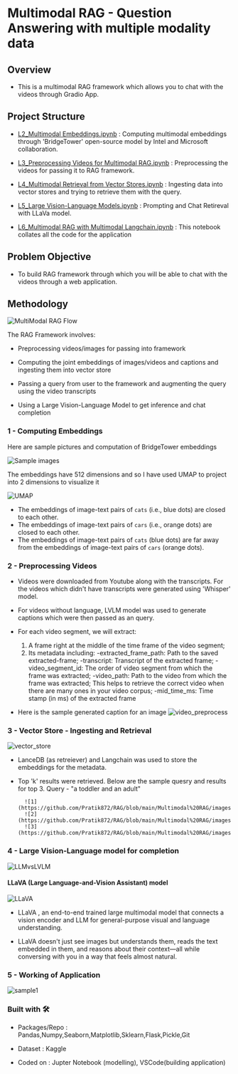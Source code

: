 # Multimodal RAG - Question Answering with multiple modality data

## Overview
- This is a multimodal RAG framework which allows you to chat with the videos through Gradio App.

## Project Structure
- [L2_Multimodal Embeddings.ipynb](https://github.com/Pratik872/RAG/blob/main/Multimodal%20RAG/L2_Multimodal%20Embeddings.ipynb) : Computing multimodal embeddings through 'BridgeTower' open-source model by Intel and Microsoft collaboration.

- [L3_Preprocessing Videos for Multimodal RAG.ipynb](https://github.com/Pratik872/RAG/blob/main/Multimodal%20RAG/L3_Preprocessing%20Videos%20for%20Multimodal%20RAG%20.ipynb) : Preprocessing the videos for passing it to RAG framework.

- [L4_Multimodal Retrieval from Vector Stores.ipynb](https://github.com/Pratik872/RAG/blob/main/Multimodal%20RAG/L4_Multimodal%20Retrieval%20from%20Vector%20Stores.ipynb) : Ingesting data into vector stores and trying to retrieve them with the query.

- [L5_Large Vision-Language Models.ipynb](https://github.com/Pratik872/RAG/blob/main/Multimodal%20RAG/L5_Large%20Vision-Language%20Models.ipynb) : Prompting and Chat Retireval with LLaVa model.

- [L6_Multimodal RAG with Multimodal Langchain.ipynb](https://github.com/Pratik872/RAG/blob/main/Multimodal%20RAG/L6_Multimodal%20RAG%20with%20Multimodal%20Langchain.ipynb) : This notebook collates all the code for the application

## Problem Objective
- To build RAG framework through which you will be able to chat with the videos through a web application.

## Methodology

![MultiModal RAG Flow](https://github.com/Pratik872/RAG/blob/main/Multimodal%20RAG/images/Multimodal_RAG_Flow.png)

The RAG Framework involves:
- Preprocessing videos/images for passing into framework

- Computing the joint embeddings of images/videos and captions and ingesting them into vector store

- Passing a query from user to the framework and augmenting the query using the video transcripts

- Using a Large Vision-Language Model to get inference and chat completion

### 1 - Computing Embeddings

Here are sample pictures and computation of BridgeTower embeddings

![Sample images](https://github.com/Pratik872/RAG/blob/main/Multimodal%20RAG/images/sample_images_embeds.png)

The embeddings have 512 dimensions and so I have used UMAP to project into 2 dimensions to visualize it

![UMAP](https://github.com/Pratik872/RAG/blob/main/Multimodal%20RAG/images/embeds_UMAP.png)

- The embeddings of image-text pairs of `cats` (i.e., blue dots) are
closed to each other.
- The embeddings of image-text pairs of `cars` (i.e., orange dots) are
closed to each other.
- The embeddings of image-text pairs of `cats` (blue dots) are far away
from the embeddings of image-text pairs of `cars` (orange dots).


### 2 - Preprocessing Videos

- Videos were downloaded from Youtube along with the transcripts. For the videos which didn't have transcripts were generated using 'Whisper' model.

- For videos without language, LVLM model was used to generate captions which were then passed as an query.

- For each video segment, we will extract:
    1. A frame right at the middle of the time frame of the video segment;
    2. Its metadata including:
        -extracted_frame_path: Path to the saved extracted-frame;
        -transcript: Transcript of the extracted frame;
        -video_segment_id: The order of video segment from which the frame was extracted;
        -video_path: Path to the video from which the frame was extracted; This helps to retrieve the correct video when there are many ones in your video corpus;
        -mid_time_ms: Time stamp (in ms) of the extracted frame

- Here is the sample generated caption for an image
 ![video_preprocess](https://github.com/Pratik872/RAG/blob/main/Multimodal%20RAG/images/video_preprocess.png)


### 3 - Vector Store - Ingesting and Retrieval
![vector_store](https://github.com/Pratik872/RAG/blob/main/Multimodal%20RAG/images/vector_stores.png)

- LanceDB (as retreiever) and Langchain was used to store the embeddings for the metadata.

- Top 'k' results were retrieved. Below are the sample quesry and results for top 3.
        Query - "a toddler and an adult"

        ![1](https://github.com/Pratik872/RAG/blob/main/Multimodal%20RAG/images/1.png)
        ![2](https://github.com/Pratik872/RAG/blob/main/Multimodal%20RAG/images/2.png)
        ![3](https://github.com/Pratik872/RAG/blob/main/Multimodal%20RAG/images/3.png)


### 4 - Large Vision-Language model for completion

![LLMvsLVLM](https://github.com/Pratik872/RAG/blob/main/Multimodal%20RAG/images/LLM%20vs%20LVLM.png)

#### LLaVA (Large Language-and-Vision Assistant) model
![LLaVA](https://github.com/Pratik872/RAG/blob/main/Multimodal%20RAG/images/LLaVA.png)
- LLaVA , an end-to-end trained large multimodal model that connects a vision encoder and LLM for general-purpose visual and language understanding.

- LLaVA doesn't just see images but understands them, reads the text embedded in them, and reasons about their context—all while conversing with you in a way that feels almost natural.


### 5 - Working of Application

![sample1]()


### Built with 🛠️
- Packages/Repo : Pandas,Numpy,Seaborn,Matplotlib,Sklearn,Flask,Pickle,Git

- Dataset : Kaggle

- Coded on : Jupter Notebook (modelling), VSCode(building application)
